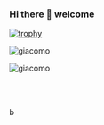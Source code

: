 ### Hi there 👋 welcome

[![trophy](https://github-profile-trophy.vercel.app/?username=giacomo&theme=dark_dimmed)](https://github.com/ryo-ma/github-profile-trophy)


<p><img src="https://github-readme-stats.vercel.app/api/top-langs?username=giacomo&show_icons=true&locale=en&layout=compact&theme=dark_dimmed" alt="giacomo" /></p>

<p><img src="https://github-readme-stats.vercel.app/api?username=giacomo&show_icons=true&locale=en&theme=dark_dimmed" alt="giacomo" /></p>

<br><br>

<p><a href="https://www.buymeacoffee.com/devgiacomo" target="_blank"><img src="https://cdn.buymeacoffee.com/assets/img/home-page-v3/bmc-new-logo.png" height="16" alt="buy giacomo a coffee"></a></p>


<!--
<p><img src="https://github-readme-stats.vercel.app/api/wakatime?username=giacomo&layout=compact" alt="giacomo" /></p>


**giacomo/giacomo** is a ✨ _special_ ✨ repository because its `README.md` (this file) appears on your GitHub profile.

Here are some ideas to get you started:

- 🔭 I’m currently working on ...
- 🌱 I’m currently learning ...
- 👯 I’m looking to collaborate on ...
- 🤔 I’m looking for help with ...
- 💬 Ask me about ...
- 📫 How to reach me: ...
- 😄 Pronouns: ...
- ⚡ Fun fact: ...
-->

